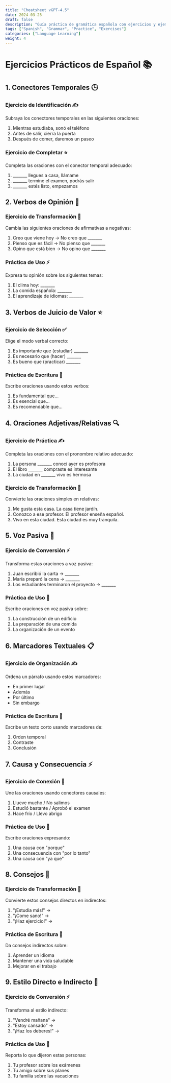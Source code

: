 ```yaml
---
title: "Cheatsheet vGPT-4.5"
date: 2024-03-25
draft: false
description: "Guía práctica de gramática española con ejercicios y ejemplos"
tags: ["Spanish", "Grammar", "Practice", "Exercises"]
categories: ["Language Learning"]
weight: 4
---
```


# Ejercicios Prácticos de Español 📚

## 1. Conectores Temporales 🕒

### Ejercicio de Identificación ✍️
Subraya los conectores temporales en las siguientes oraciones:
1. Mientras estudiaba, sonó el teléfono
2. Antes de salir, cierra la puerta
3. Después de comer, daremos un paseo

### Ejercicio de Completar ⭐
Completa las oraciones con el conector temporal adecuado:
1. _______ llegues a casa, llámame
2. _______ termine el examen, podrás salir
3. _______ estés listo, empezamos

## 2. Verbos de Opinión 💭

### Ejercicio de Transformación 🔄
Cambia las siguientes oraciones de afirmativas a negativas:
1. Creo que viene hoy → No creo que _______
2. Pienso que es fácil → No pienso que _______
3. Opino que está bien → No opino que _______

### Práctica de Uso ⚡
Expresa tu opinión sobre los siguientes temas:
1. El clima hoy: _______
2. La comida española: _______
3. El aprendizaje de idiomas: _______

## 3. Verbos de Juicio de Valor ⭐

### Ejercicio de Selección ✅
Elige el modo verbal correcto:
1. Es importante que (estudiar) _______
2. Es necesario que (hacer) _______
3. Es bueno que (practicar) _______

### Práctica de Escritura 📝
Escribe oraciones usando estos verbos:
1. Es fundamental que...
2. Es esencial que...
3. Es recomendable que...

## 4. Oraciones Adjetivas/Relativas 🔍

### Ejercicio de Práctica ✍️
Completa las oraciones con el pronombre relativo adecuado:
1. La persona _______ conocí ayer es profesora
2. El libro _______ compraste es interesante
3. La ciudad en _______ vivo es hermosa

### Ejercicio de Transformación 🔄
Convierte las oraciones simples en relativas:
1. Me gusta esta casa. La casa tiene jardín.
2. Conozco a ese profesor. El profesor enseña español.
3. Vivo en esta ciudad. Esta ciudad es muy tranquila.

## 5. Voz Pasiva 🔄

### Ejercicio de Conversión ⚡
Transforma estas oraciones a voz pasiva:
1. Juan escribió la carta → _______
2. María preparó la cena → _______
3. Los estudiantes terminaron el proyecto → _______

### Práctica de Uso 📝
Escribe oraciones en voz pasiva sobre:
1. La construcción de un edificio
2. La preparación de una comida
3. La organización de un evento

## 6. Marcadores Textuales 📋

### Ejercicio de Organización ✍️
Ordena un párrafo usando estos marcadores:
- En primer lugar
- Además
- Por último
- Sin embargo

### Práctica de Escritura 📝
Escribe un texto corto usando marcadores de:
1. Orden temporal
2. Contraste
3. Conclusión

## 7. Causa y Consecuencia ⚡

### Ejercicio de Conexión 🔗
Une las oraciones usando conectores causales:
1. Llueve mucho / No salimos
2. Estudió bastante / Aprobó el examen
3. Hace frío / Llevo abrigo

### Práctica de Uso 📝
Escribe oraciones expresando:
1. Una causa con "porque"
2. Una consecuencia con "por lo tanto"
3. Una causa con "ya que"

## 8. Consejos 💬

### Ejercicio de Transformación 🔄
Convierte estos consejos directos en indirectos:
1. "¡Estudia más!" →
2. "¡Come sano!" →
3. "¡Haz ejercicio!" →

### Práctica de Escritura 📝
Da consejos indirectos sobre:
1. Aprender un idioma
2. Mantener una vida saludable
3. Mejorar en el trabajo

## 9. Estilo Directo e Indirecto 💫

### Ejercicio de Conversión ⚡
Transforma al estilo indirecto:
1. "Vendré mañana" →
2. "Estoy cansado" →
3. "¡Haz los deberes!" →

### Práctica de Uso 📝
Reporta lo que dijeron estas personas:
1. Tu profesor sobre los exámenes
2. Tu amigo sobre sus planes
3. Tu familia sobre las vacaciones